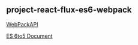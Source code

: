 project-react-flux-es6-webpack
----

[WebPackAPI](http://webpack.github.io/docs/node.js-api.html)

[ES 6to5 Document](http://6to5.org/docs/learn-es6/)

